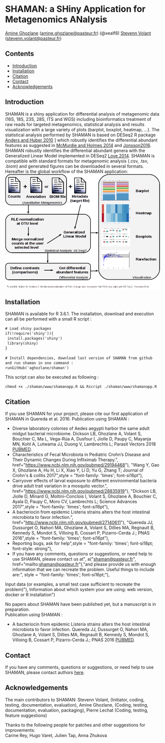 # SHAMAN: a SHiny Application for Metagenomics ANalysis
[Amine Ghozlane](https://research.pasteur.fr/fr/member/amine-ghozlane/) (amine.ghozlane@pasteur.fr) (@xealf8)
[Stevenn Volant](https://research.pasteur.fr/fr/member/stevenn-volant/) (stevenn.volant@pasteur.fr)  


## Contents

- [Introduction](#introduction)
- [Installation](#installation)
- [Citation](#citation)
- [Contact](#contact)
- [Acknowledgements](#acknowledgements)

## Introduction

SHAMAN is a shiny application for differential analysis of metagenomic data (16S, 18S, 23S, 28S, ITS and WGS) including bioinformatics treatment of raw reads for targeted metagenomics, statistical analysis and results visualization with a large variety of plots (barplot, boxplot, heatmap, …).
The statistical analysis performed by SHAMAN is based on DESeq2 R package [Anders and Huber 2010](http://www.ncbi.nlm.nih.gov/pubmed/20979621) ] which robustly identifies the differential abundant features as suggested in  [McMurdie and Holmes 2014](http://www.ncbi.nlm.nih.gov/pmc/articles/PMC3974642/) and [Jonsson2016](http://www.ncbi.nlm.nih.gov/pmc/articles/PMC4727335/).
SHAMAN robustly identifies the differential abundant genera with the Generalized Linear Model implemented in DESeq2 [Love 2014](http://www.ncbi.nlm.nih.gov/pubmed/25516281).
SHAMAN is compatible with standard formats for metagenomic analysis (.csv, .tsv, .biom) and generated figures can be downloaded in several formats. Hereafter is the global workflow of the SHAMAN application:  
<img src="www/Workflow.png" align="center" />

## Installation

SHAMAN is available for R 3.6.1. The installation, download and execution can all be performed with a small R script :
```
# Load shiny packages
if(!require('shiny')){
 install.packages('shiny')
 library(shiny)
}

# Install dependencies, download last version of SHAMAN from github and run shaman in one command :
runGitHub('aghozlane/shaman')
```
This script can also be executed as following : 
```
chmod +x ./shaman/www/shamanapp.R && Rscript ./shaman/www/shamanapp.R
```

## Citation

If you use SHAMAN for your project, please cite our first application of SHAMAN in Quereda et al. 2016.
Publication using SHAMAN :  
- Diverse laboratory colonies of Aedes aegypti harbor the same adult midgut bacterial microbiome. Dickson LB, Ghozlane A, Volant S, Bouchier C, Ma L, Vega-Rúa A, Dusfour I, Jiolle D, Paupy C, Mayanja MN, Kohl A, Lutwama JJ, Duong V, Lambrechts L; Parasit Vectors 2018 [PUBMED](https://www.ncbi.nlm.nih.gov/pubmed/29587819").
- Characteristics of Fecal Microbiota in Pediatric Crohn’s Disease and Their Dynamic Changes During Infliximab Therapy.", href="https://www.ncbi.nlm.nih.gov/pubmed/29194468"), "Wang Y, Gao X, Ghozlane A, Hu H, Li X, Xiao Y, Li D, Yu G, Zhang T; Journal of Crohn's & colitis  2017",style = "font-family: 'times'; font-si16pt"),
- Carryover effects of larval exposure to different environmental bacteria drive adult trait variation in a mosquito vector.", href="https://www.ncbi.nlm.nih.gov/pubmed/28835919"), "Dickson LB, Jiolle D, Minard G, Moltini-Conclois I, Volant S, Ghozlane A, Bouchier C, Ayala D, Paupy C, Moro CV, Lambrechts L; Science Advances 2017",style = "font-family: 'times'; font-si16pt"),
- A bacteriocin from epidemic Listeria strains alters the host intestinal microbiota to favor infection.", href="http://www.ncbi.nlm.nih.gov/pubmed/27140611"), "Quereda JJ, Dussurget O, Nahori MA, Ghozlane A, Volant S, Dillies MA, Regnault B, Kennedy S, Mondot S, Villoing B, Cossart P, Pizarro-Cerda J.; PNAS 2016",style = "font-family: 'times'; font-si16pt"),
- Reporting bugs, ask for help",style = "font-family: 'times'; font-si18pt; font-style: strong"),
- If you have any comments, questions or suggestions, or need help to use SHAMAN, please contact us at", a("shaman@pasteur.fr", href="mailto:shaman@pasteur.fr"),"and please provide us with enough information that we can recreate the problem. Useful things to include are:", style = "font-family: 'times'; font-si16pt;"),
                   
Input data (or examples, a small test case sufficient to recreate the problem)"), 
Information about which system your are using: web version, docker or R installation")

No papers about SHAMAN have been published yet, but a manuscript is in preparation.  
Publication using SHAMAN :  
  
- A bacteriocin from epidemic Listeria strains alters the host intestinal microbiota to favor infection. Quereda JJ, Dussurget O, Nahori MA, Ghozlane A, Volant S, Dillies MA, Regnault B, Kennedy S, Mondot S, Villoing B, Cossart P, Pizarro-Cerda J.; PNAS 2016 [PUBMED](http://www.ncbi.nlm.nih.gov/pubmed/27140611).


## Contact

If you have any comments, questions or suggestions, or need help to use SHAMAN, please contact authors [here](shaman@pasteur.fr).

## Acknowledgements

The main contributors to SHAMAN:
Stevenn Volant, (Initiator, coding, testing, documentation, evaluation),
Amine Ghozlane, (Coding, testing, documentation, evaluation, packaging),
Pierre Lechat (Coding, testing, feature suggestions)  

Thanks to the following people for patches and other suggestions for improvements:  
Carine Rey, Hugo Varet, Julien Tap, Anna Zhukova

